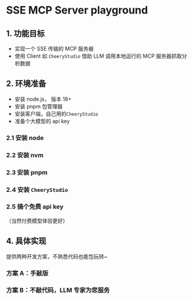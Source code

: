 # SSE MCP Server playground

## 1. 功能目标

- 实现一个 SSE 传输的 MCP 服务器
- 使用 Client 如 `CheeryStudio` 借助 LLM 调用本地运行的 MCP 服务器抓取分析数据

## 2. 环境准备

- 安装 node.js， 版本 18+
- 安装 pnpm 包管理器
- 安装客户端，自己用的`CheeryStudio`
- 准备个大模型的 api key

### 2.1 安装 node

### 2.2 安装 nvm

### 2.3 安装 pnpm

### 2.4 安装 `CheeryStudio`

### 2.5 搞个免费 api key

（当然付费模型体验更好）

## 4. 具体实现

提供两种开发方案，不熟悉代码也能包玩转~

### 方案 A：手敲版

### 方案 B：不敲代码，LLM 专家为您服务
